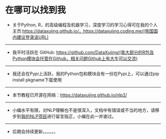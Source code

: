 
# 在哪可以找到我

+ 关于Python, R，的高级编程及机器学习，深度学习的学习心得可在我的个人主页:https://dataxujing.github.io/，https://dataxujing.coding.me/(帝国国内建议登录该URL)

---
+ 我平时活跃在 GitHub: https://github.com/DataXujing/(我大部分的R包及Python模块会托管在Github，相关问题Github上有大牛可以交流)

---
+ 我还会在Pypi上活跃，我的Python包和模块会有一份在Pypi上，可以通过pip install pkgname下载使用

---
+ 本节教程已开源在网络：https://dataxujing.github.io/nlp2/

----

+ 小编水平有限，对NLP理解也不是很深入，文档中有错误或不当的地方，请移步到[我的NLP项目](https://github.com/DataXujing/nlp2/issues)进行留言指正，小编在此一并谢过。

----

+ 后期会持续更新。。。。。。
